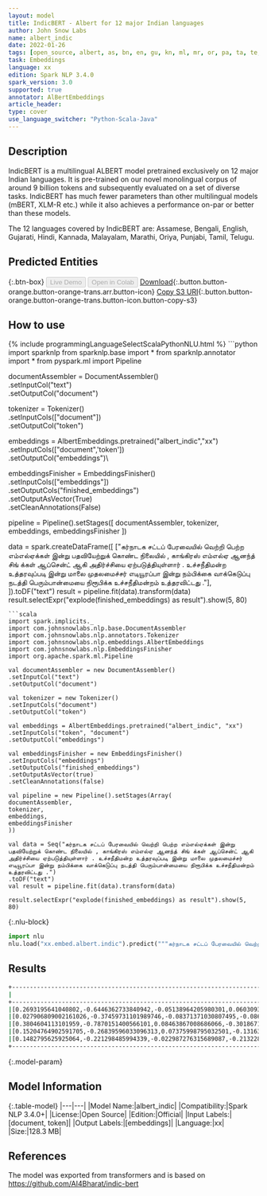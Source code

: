 ```yaml
---
layout: model
title: IndicBERT - Albert for 12 major Indian languages
author: John Snow Labs
name: albert_indic
date: 2022-01-26
tags: [open_source, albert, as, bn, en, gu, kn, ml, mr, or, pa, ta, te, xx]
task: Embeddings
language: xx
edition: Spark NLP 3.4.0
spark_version: 3.0
supported: true
annotator: AlBertEmbeddings
article_header:
type: cover
use_language_switcher: "Python-Scala-Java"
---
```


## Description

IndicBERT is a multilingual ALBERT model pretrained exclusively on 12 major Indian languages. It is pre-trained on our novel monolingual corpus of around 9 billion tokens and subsequently evaluated on a set of diverse tasks. IndicBERT has much fewer parameters than other multilingual models (mBERT, XLM-R etc.) while it also achieves a performance on-par or better than these models.

The 12 languages covered by IndicBERT are: Assamese, Bengali, English, Gujarati, Hindi, Kannada, Malayalam, Marathi, Oriya, Punjabi, Tamil, Telugu.

## Predicted Entities



{:.btn-box}
<button class="button button-orange" disabled>Live Demo</button>
<button class="button button-orange" disabled>Open in Colab</button>
[Download](https://s3.amazonaws.com/auxdata.johnsnowlabs.com/public/models/albert_indic_xx_3.4.0_3.0_1643211494926.zip){:.button.button-orange.button-orange-trans.arr.button-icon}
[Copy S3 URI](s3://auxdata.johnsnowlabs.com/public/models/albert_indic_xx_3.4.0_3.0_1643211494926.zip){:.button.button-orange.button-orange-trans.button-icon.button-copy-s3}

## How to use



<div class="tabs-box" markdown="1">
{% include programmingLanguageSelectScalaPythonNLU.html %}
```python
import sparknlp
from sparknlp.base import *
from sparknlp.annotator import *
from pyspark.ml import Pipeline

documentAssembler = DocumentAssembler() \
.setInputCol("text") \
.setOutputCol("document")

tokenizer = Tokenizer() \
.setInputCols(["document"]) \
.setOutputCol("token")

embeddings = AlbertEmbeddings.pretrained("albert_indic","xx") \
.setInputCols(["document",'token'])\
.setOutputCol("embeddings")\

embeddingsFinisher = EmbeddingsFinisher() \
.setInputCols(["embeddings"]) \
.setOutputCols("finished_embeddings") \
.setOutputAsVector(True) \
.setCleanAnnotations(False)

pipeline = Pipeline().setStages([
documentAssembler,
tokenizer,
embeddings,
embeddingsFinisher
])

data = spark.createDataFrame([
["கர்நாடக சட்டப் பேரவையில் வெற்றி பெற்ற எம்எல்ஏக்கள் இன்று பதவியேற்றுக் கொண்ட நிலையில் , காங்கிரஸ் எம்எல்ஏ ஆனந்த் சிங் க்கள் ஆப்சென்ட் ஆகி அதிர்ச்சியை ஏற்படுத்தியுள்ளார் . உச்சநீதிமன்ற உத்தரவுப்படி இன்று மாலை முதலமைச்சர் எடியூரப்பா இன்று நம்பிக்கை வாக்கெடுப்பு நடத்தி பெரும்பான்மையை நிரூபிக்க உச்சநீதிமன்றம் உத்தரவிட்டது ."],
]).toDF("text")
result = pipeline.fit(data).transform(data)
result.selectExpr("explode(finished_embeddings) as result").show(5, 80)
```
```scala
import spark.implicits._
import com.johnsnowlabs.nlp.base.DocumentAssembler
import com.johnsnowlabs.nlp.annotators.Tokenizer
import com.johnsnowlabs.nlp.embeddings.AlbertEmbeddings
import com.johnsnowlabs.nlp.EmbeddingsFinisher
import org.apache.spark.ml.Pipeline

val documentAssembler = new DocumentAssembler()
.setInputCol("text")
.setOutputCol("document")

val tokenizer = new Tokenizer()
.setInputCols("document")
.setOutputCol("token")

val embeddings = AlbertEmbeddings.pretrained("albert_indic", "xx")
.setInputCols("token", "document")
.setOutputCol("embeddings")

val embeddingsFinisher = new EmbeddingsFinisher()
.setInputCols("embeddings")
.setOutputCols("finished_embeddings")
.setOutputAsVector(true)
.setCleanAnnotations(false)

val pipeline = new Pipeline().setStages(Array(
documentAssembler,
tokenizer,
embeddings,
embeddingsFinisher
))

val data = Seq("கர்நாடக சட்டப் பேரவையில் வெற்றி பெற்ற எம்எல்ஏக்கள் இன்று பதவியேற்றுக் கொண்ட நிலையில் , காங்கிரஸ் எம்எல்ஏ ஆனந்த் சிங் க்கள் ஆப்சென்ட் ஆகி அதிர்ச்சியை ஏற்படுத்தியுள்ளார் . உச்சநீதிமன்ற உத்தரவுப்படி இன்று மாலை முதலமைச்சர் எடியூரப்பா இன்று நம்பிக்கை வாக்கெடுப்பு நடத்தி பெரும்பான்மையை நிரூபிக்க உச்சநீதிமன்றம் உத்தரவிட்டது .")
.toDF("text")
val result = pipeline.fit(data).transform(data)

result.selectExpr("explode(finished_embeddings) as result").show(5, 80)
```


{:.nlu-block}
```python
import nlu
nlu.load("xx.embed.albert.indic").predict("""கர்நாடக சட்டப் பேரவையில் வெற்றி பெற்ற எம்எல்ஏக்கள் இன்று பதவியேற்றுக் கொண்ட நிலையில் , காங்கிரஸ் எம்எல்ஏ ஆனந்த் சிங் க்கள் ஆப்சென்ட் ஆகி அதிர்ச்சியை ஏற்படுத்தியுள்ளார் . உச்சநீதிமன்ற உத்தரவுப்படி இன்று மாலை முதலமைச்சர் எடியூரப்பா இன்று நம்பிக்கை வாக்கெடுப்பு நடத்தி பெரும்பான்மையை நிரூபிக்க உச்சநீதிமன்றம் உத்தரவிட்டது .""")
```

</div>

## Results

```bash
+--------------------------------------------------------------------------------+
|                                                                          result|
+--------------------------------------------------------------------------------+
|[0.2693195641040802,-0.6446362733840942,-0.05138964205980301,0.06030936539173...|
|[0.027906809002161026,-0.37459731101989746,-0.08371371030807495,-0.0869174525...|
|[0.3804604113101959,-0.7870151400566101,0.08463867008686066,-0.30186718702316...|
|[0.15204764902591705,-0.26839596033096313,0.07375998795032501,-0.131638795137...|
|[0.1482795625925064,-0.221298485994339,-0.022987276315689087,-0.2132280170917...|
+--------------------------------------------------------------------------------+
```

{:.model-param}
## Model Information

{:.table-model}
|---|---|
|Model Name:|albert_indic|
|Compatibility:|Spark NLP 3.4.0+|
|License:|Open Source|
|Edition:|Official|
|Input Labels:|[document, token]|
|Output Labels:|[embeddings]|
|Language:|xx|
|Size:|128.3 MB|

## References

The model was exported from transformers and is based on https://github.com/AI4Bharat/indic-bert